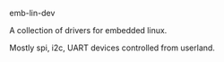 emb-lin-dev

A collection of drivers for embedded linux.

Mostly spi, i2c, UART devices controlled from userland.
